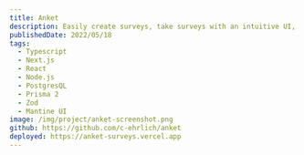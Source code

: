 ```yaml
---
title: Anket
description: Easily create surveys, take surveys with an intuitive UI, see informative statistics on your survey responses. Anket is a survey tool for those who value simplicity and user friendliness. Key features include end-to-end type safety, extensive form validation, and preserving unfinished surveys and responses in server state in real-time.
publishedDate: 2022/05/18
tags:
  - Typescript
  - Next.js
  - React
  - Node.js
  - PostgresQL
  - Prisma 2
  - Zod
  - Mantine UI
image: /img/project/anket-screenshot.png
github: https://github.com/c-ehrlich/anket
deployed: https://anket-surveys.vercel.app
---
```

